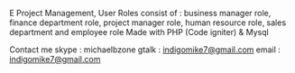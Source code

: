 E Project Management, User Roles consist of : business manager role, finance department role, project manager role, human resource role, sales department and employee role
Made with PHP (Code igniter) & Mysql

Contact me 
skype : michaelbzone
gtalk : indigomike7@gmail.com
email : indigomike7@gmail.com